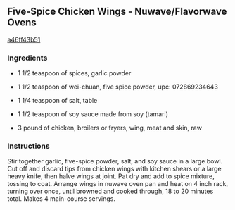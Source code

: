 ## Five-Spice Chicken Wings - Nuwave/Flavorwave Ovens

[a46ff43b51](http://www.food.com/recipe/five-spice-chicken-wings-nuwave-flavorwave-ovens-267496)

### Ingredients

 - 1 1/2 teaspoon of spices, garlic powder

 - 1 1/2 teaspoon of wei-chuan, five spice powder, upc: 072869234643

 - 1 1/4 teaspoon of salt, table

 - 1 1/2 teaspoon of soy sauce made from soy (tamari)

 - 3 pound of chicken, broilers or fryers, wing, meat and skin, raw

### Instructions

Stir together garlic, five-spice powder, salt, and soy sauce in a large bowl. Cut off and discard tips from chicken wings with kitchen shears or a large heavy knife, then halve wings at joint. Pat dry and add to spice mixture, tossing to coat. Arrange wings in nuwave oven pan and heat on 4 inch rack, turning over once, until browned and cooked through, 18 to 20 minutes total. Makes 4 main-course servings.